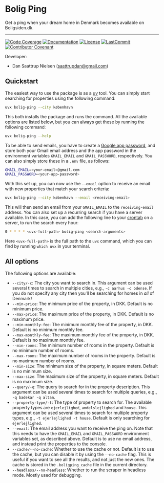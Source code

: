 # Bolig Ping

Get a ping when your dream home in Denmark becomes available on Boligsiden.dk.

______________________________________________________________________
[![Code Coverage](https://img.shields.io/badge/Coverage-87%25-yellowgreen.svg)](https://github.com/saattrupdan/bolig-ping/tree/main/tests)
[![Documentation](https://img.shields.io/badge/docs-passing-green)](https://saattrupdan.github.io/bolig-ping)
[![License](https://img.shields.io/github/license/saattrupdan/bolig-ping)](https://github.com/saattrupdan/bolig-ping/blob/main/LICENSE)
[![LastCommit](https://img.shields.io/github/last-commit/saattrupdan/bolig-ping)](https://github.com/saattrupdan/bolig-ping/commits/main)
[![Contributor Covenant](https://img.shields.io/badge/Contributor%20Covenant-2.0-4baaaa.svg)](https://github.com/saattrupdan/bolig-ping/blob/main/CODE_OF_CONDUCT.md)

Developer:

- Dan Saattrup Nielsen (saattrupdan@gmail.com)


## Quickstart

The easiest way to use the package is as a
[uv](https://docs.astral.sh/uv/getting-started/installation/) tool. You can simply start
searching for properties using the following command:

```bash
uvx bolig-ping --city københavn
```

This both installs the package and runs the command. All the available options are
listed below, but you can always get these by running the following command:

```bash
uvx bolig-ping --help
```


To be able to send emails, you have to create a [Google app
password](https://myaccount.google.com/apppasswords), and store both your Gmail email
address and the app password in the environment variables `GMAIL_EMAIL` and
`GMAIL_PASSWORD`, respectively. You can also simply store these in a `.env` file, as
follows:

```bash
GMAIL_EMAIL=<your-email>@gmail.com
GMAIL_PASSWORD=<your-app-password>
```

With this set up, you can now use the `--email` option to receive an email with new
properties that match your search criteria:

```bash
uvx bolig-ping --city københavn --email <receiving-email>
```

This will then send an email from your `GMAIL_EMAIL` to the `receiving-email` address.
You can also set up a recurring search if you have a server available. In this case, you
can add the following line to your [crontab](https://linuxhandbook.com/crontab/) on a
server, to run the search every hour:

```bash
0 * * * * <uvx-full-path> bolig-ping <search-arguments>
```

Here `<uvx-full-path>` is the full path to the `uvx` command, which you can find by
running `which uvx` in your terminal.


## All options

The following options are available:

- `--city/-c`: The city you want to search in. This argument can be used several times
  to search in multiple cities, e.g., `-c aarhus -c odense`. If you do not specify any
  city then you'll be searching for homes in _all_ of Denmark!
- `--min-price`: The minimum price of the property, in DKK. Default is no minimum price.
- `--max-price`: The maximum price of the property, in DKK. Default is no maximum price.
- `--min-monthly-fee`: The minimum monthly fee of the property, in DKK. Default is no
  minimum monthly fee.
- `--max-monthly-fee`: The maximum monthly fee of the property, in DKK. Default is no
  maximum monthly fee.
- `--min-rooms`: The minimum number of rooms in the property. Default is no minimum
  number of rooms.
- `--max-rooms`: The maximum number of rooms in the property. Default is no maximum
  number of rooms.
- `--min-size`: The minimum size of the property, in square meters. Default is no
  minimum size.
- `--max-size`: The maximum size of the property, in square meters. Default is no
  maximum size.
- `--query/-q`: The query to search for in the property description. This argument can
  be used several times to search for multiple queries, e.g., `-q badekar -q altan`.
- `--property-type/-t`: The type of property to search for. The available property
  types are `ejerlejlighed`, `andelslejlighed` and `house`. This argument can be used
  several times to search for multiple property types, e.g., `-t ejerlejlighed -t house`.
  Default is only searching for `ejerlejlighed`.
- `--email`: The email address you want to receive the ping on. Note that this needs to
  have the `GMAIL_EMAIL` and `GMAIL_PASSWORD` environment variables set, as described
  above. Default is to use no email address, and instead print the properties to the
  console.
- `--cache/--no-cache`: Whether to use the cache or not. Default is to use the cache,
  but you can disable it by using the `--no-cache` flag. This is useful if you want to
  see all the results, and not just the new ones. The cache is stored in the
  `.boligping_cache` file in the current directory.
- `--headless/--no-headless`: Whether to run the scraper in headless mode. Mostly used
  for debugging.
